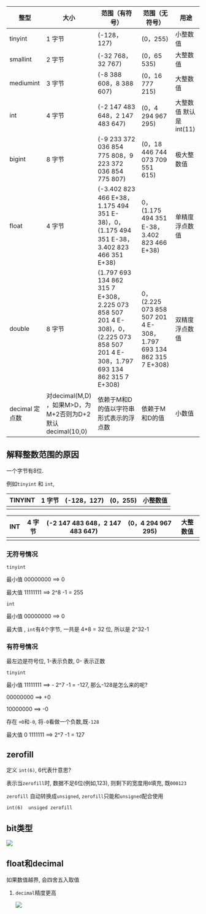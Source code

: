 

| **整型**           | **大小**                                                  | **范围（有符号）**                                           | **范围（无符号）**                                           | **用途**               |
| ------------------ | --------------------------------------------------------- | ------------------------------------------------------------ | ------------------------------------------------------------ | ---------------------- |
| tinyint            | 1 字节                                                    | (-128，127)                                                  | (0，255)                                                     | 小整数值               |
| smallint           | 2 字节                                                    | (-32 768，32 767)                                            | (0，65 535)                                                  | 大整数值               |
| mediumint          | 3 字节                                                    | (-8 388 608，8 388 607)                                      | (0，16 777 215)                                              | 大整数值               |
| int                | 4 字节                                                    | (-2 147 483 648，2 147 483 647)                              | (0，4 294 967 295)                                           | 大整数值 默认是int(11) |
| bigint             | 8 字节                                                    | (-9 233 372 036 854 775 808，9 223 372 036 854 775 807)      | (0，18 446 744 073 709 551 615)                              | 极大整数值             |
| float              | 4 字节                                                    | (-3.402 823 466 E+38，1.175 494 351 E-38)，0，(1.175 494 351 E-38，3.402 823 466 351 E+38) | 0，(1.175 494 351 E-38，3.402 823 466 E+38)                  | 单精度 浮点数值        |
| double             | 8 字节                                                    | (1.797 693 134 862 315 7 E+308，2.225 073 858 507 201 4 E-308)，0，(2.225 073 858 507 201 4 E-308，1.797 693 134 862 315 7 E+308) | 0，(2.225 073 858 507 201 4 E-308，1.797 693 134 862 315 7 E+308) | 双精度 浮点数值        |
| decimal     定点数 | 对decimal(M,D) ，如果M>D，为M+2否则为D+2默认decimal(10,0) | 依赖于M和D的值以字符串形式表示的浮点数                       | 依赖于M和D的值                                               | 小数值                 |





## 解释整数范围的原因

一个字节有8位.

例如`tinyint` 和 `int`,

| TINYINT | 1 字节 | (-128，127) | (0，255) | 小整数值 |
| ------- | ------ | ----------- | -------- | -------- |
|         |        |             |          |          |

| INT  | 4 字节 | (-2 147 483 648，2 147 483 647) | (0，4 294 967 295) | 大整数值 |
| ---- | ------ | ------------------------------- | ------------------ | -------- |
|      |        |                                 |                    |          |

### 无符号情况

`tinyint`

最小值 00000000  ==> 0

最大值  11111111   ==>  2^8 -1 = 255

`int`

最小值 00000000  ==>  0

最大值 , `int`有4个字节, 一共是 4*8 = 32 位,   所以是 2^32-1

### 有符号情况

最左边是符号位,  1-表示负数,  0- 表示正数

`tinyint`

最小值 11111111  ==> - 2^7 -1 = -127,  那么-128是怎么来的呢?

00000000  ==>  +0

10000000  ==>  -0

存在 `+0`和`-0`, 将`-0`看做一个负数,既`-128`



最大值  0 1111111  ==> 2^7 -1 = 127



## zerofill

定义 `int(6)`, 6代表什意思?

 表示当`zerofill`时, 数据不足6位(例如,123),  则剩下的宽度用`0`填充, 既`000123`

`zerofill` 自动转换成`unsigned`,  `zerofill`只能和`unsigned`配合使用

`int(6)  unsiged zerofill`



## bit类型

![](https://ws4.sinaimg.cn/large/006tNc79ly1fz3xy69wmnj30lx0c8758.jpg)



## float和decimal

如果数值越界, 会四舍五入取值

1. `decimal`精度更高

   ![](https://ws1.sinaimg.cn/large/006tNc79ly1fz42yv1fr6j313g0ast8x.jpg)




























